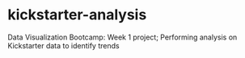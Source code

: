 # kickstarter-analysis
Data Visualization Bootcamp: Week 1 project; Performing analysis on Kickstarter data to identify trends
